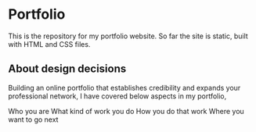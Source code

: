 # Portfolio 

This is the repository for my portfolio website. So far the site is static, built with HTML and CSS files.


## About design decisions

Building an online portfolio that establishes credibility and expands your professional network, I have covered below aspects in my portfolio,

Who you are
What kind of work you do
How you do that work
Where you want to go next




